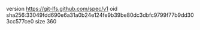 version https://git-lfs.github.com/spec/v1
oid sha256:33049fdd690e6a31a0b24e124fe9b39be80dc3dbfc9799f77b9dd303cc577ce0
size 360
